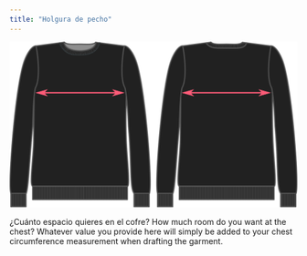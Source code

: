 ```yaml
---
title: "Holgura de pecho"
---
```


![Holgura de pecho](chestease.svg)

¿Cuánto espacio quieres en el cofre? How much room do you want at the chest? Whatever value you provide here will simply be added to your chest circumference measurement when drafting the garment.




